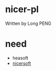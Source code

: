 # nicer-pl
Written by Long PENG


# need
+ heasoft
+ [nicersoft](https://github.com/paulray/NICERsoft)
  

